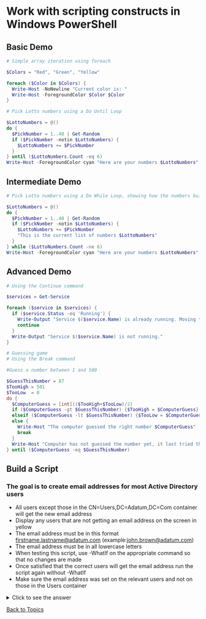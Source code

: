 # Work with scripting constructs in Windows PowerShell

## Basic Demo

```PowerShell
# Simple array iteration using foreach

$Colors = "Red", "Green", "Yellow"

foreach ($Color in $Colors) {
  Write-Host -NoNewline "Current color is: "
  Write-Host -ForegroundColor $Color $Color
}

# Pick Lotto numbers using a Do Until Loop

$LottoNumbers = @()
do {
  $PickNumber = 1..40 | Get-Random
  if ($PickNumber -notin $LottoNumbers) {
    $LottoNumbers += $PickNumber
  }
} until ($LottoNumbers.Count -eq 6)
Write-Host -ForegroundColor cyan "Here are your numbers $LottoNumbers"

```

## Intermediate Demo

```PowerShell
# Pick Lotto numbers using a Do While Loop, showing how the numbers build in the array

$LottoNumbers = @()
do {
  $PickNumber = 1..40 | Get-Random
  if ($PickNumber -notin $LottoNumbers) {
    $LottoNumbers += $PickNumber
    "This is the current list of numbers $LottoNumbers" 
  }
} while ($LottoNumbers.Count -ne 6)
Write-Host -ForegroundColor cyan "Here are your numbers $LottoNumbers"
```

## Advanced Demo

```PowerShell
# Using the Continue command

$services = Get-Service

foreach ($service in $services) {
  if ($service.Status -eq 'Running') {
    Write-Output "Service $($service.Name) is already running. Moving to the next one."
    continue
  }
  Write-Output "Service $($service.Name) is not running."
}
```


```PowerShell
# Guessing game
# Using the Break command

#Guess a number between 1 and 500

$GuessThisNumber = 87
$TooHigh = 501
$TooLow  = 0
do {
  $ComputerGuess = [int](($TooHigh+$TooLow)/2)
  if ($ComputerGuess -gt $GuessThisNumber) {$TooHigh = $ComputerGuess}
  elseif ($ComputerGuess -lt $GuessThisNumber) {$TooLow = $ComputerGuess}
  else {
    Write-Host "The computer guessed the right number $ComputerGuess"
    break
  }
  Write-Host "Computer has not guessed the number yet, it last tried this guess $ComputerGuess"
} until ($ComputerGuess -eq $GuessThisNumber)
```

## Build a Script

### The goal is to create email addresses for most Active Directory users
- All users except those in the CN=Users,DC=Adatum,DC=Com container will get the new email address
- Display any users that are not getting an email address on the screen in yellow
- The email address must be in this format firstname.lastname@adatum.com (example:john.brown@adatum.com)
- The email address must be in all lowercase letters
- When testing this script, use -WhatIf on the appropriate command so that no changes are made
- Once satisfied that the correct users will get the email address run the script again without -WhatIf
- Make sure the email address was set on the relevant users and not on those in the Users container

<details><summary>Click to see the answer</summary><Strong> 
  
```PowerShell
$AllAdUsers = Get-ADuser -Filter *
foreach ($User in $AllAdusers) {
  if ($User.DistinguishedName -like '*CN=Users,DC=Adatum,DC=Com'){
    Write-Host -ForegroundColor Yellow Skipping $User.Name
  }
  else {
    $EmailAddress = $User.GivenName + '.' + $User.Surname + '@adatum.com'
    $EmailAddress = $EmailAddress.ToLower()
    Set-ADUser -Identity $User -EmailAddress $EmailAddress -WhatIf
  }
}

$UserSample = @()
$SalesUsers = Get-ADUser -filter {Department -eq 'Sales'} -Properties EmailAddress
$UserSample += $SalesUsers[0]
$UserSample += Get-ADuser -filter {Name -eq 'Administrator'} -Properties EmailAddress

$UserSample | Select-Object -Property Name, EmailAddress
```
</Strong></details> 




[Back to Topics](../README.md#afternoon-session)
